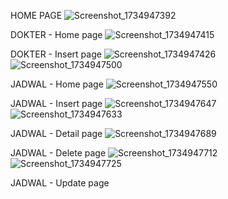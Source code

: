 HOME PAGE
![Screenshot_1734947392](https://github.com/user-attachments/assets/e312ad37-4411-4691-859c-1c05b2630765)

DOKTER - Home page
![Screenshot_1734947415](https://github.com/user-attachments/assets/e91f8ea3-10e1-46c0-8d2a-f3df9e98fd62)

DOKTER - Insert page
![Screenshot_1734947426](https://github.com/user-attachments/assets/bb07bdcd-4b8c-4ebd-9b74-dbe3d6e8fa0c) ![Screenshot_1734947500](https://github.com/user-attachments/assets/01dfc7d8-30f9-4e99-887c-e7da9bcf314f)

JADWAL - Home page
![Screenshot_1734947550](https://github.com/user-attachments/assets/1c814bd8-642a-47d2-9335-d67c24a77866)

JADWAL - Insert page
![Screenshot_1734947647](https://github.com/user-attachments/assets/6135c8c6-d4fe-48d1-9f09-54eb40b539d5) ![Screenshot_1734947633](https://github.com/user-attachments/assets/22f468a6-e642-4948-9bec-7c38092a5ccd)

JADWAL - Detail page
![Screenshot_1734947689](https://github.com/user-attachments/assets/7b2d84ea-da95-4f0e-bd35-99d7d9f7aa06)

JADWAL - Delete page
![Screenshot_1734947712](https://github.com/user-attachments/assets/6be0bbf6-8b5b-4fda-8d5e-8797609e9055) ![Screenshot_1734947725](https://github.com/user-attachments/assets/c8521e7d-2d93-4ff8-a164-fe5091aadad3)

JADWAL - Update page
